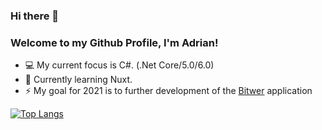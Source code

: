 ### Hi there 👋
### Welcome to my Github Profile, I'm Adrian!
- 💻 My current focus is C#. (.Net Core/5.0/6.0)
- 🌱 Currently learning Nuxt.
- ⚡ My goal for 2021 is to further development of the [Bitwer](https://github.com/enzonzee/bitwer-pwa-app) application
   
[![Top Langs](https://github-readme-stats.vercel.app/api/top-langs/?username=enzonzee&layout=compact)](https://github.com/anuraghazra/github-readme-stats)
